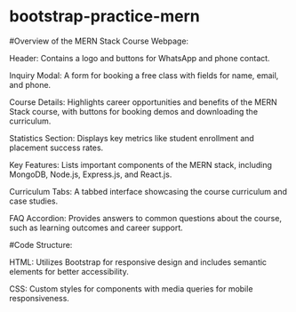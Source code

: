 # bootstrap-practice-mern

#Overview of the MERN Stack Course Webpage:

Header: Contains a logo and buttons for WhatsApp and phone contact.

Inquiry Modal: A form for booking a free class with fields for name, email, and phone.

Course Details: Highlights career opportunities and benefits of the MERN Stack course, with buttons for booking demos and downloading the curriculum.

Statistics Section: Displays key metrics like student enrollment and placement success rates.

Key Features: Lists important components of the MERN stack, including MongoDB, Node.js, Express.js, and React.js.

Curriculum Tabs: A tabbed interface showcasing the course curriculum and case studies.

FAQ Accordion: Provides answers to common questions about the course, such as learning outcomes and career support.

#Code Structure:

HTML: Utilizes Bootstrap for responsive design and includes semantic elements for better accessibility.

CSS: Custom styles for components with media queries for mobile responsiveness.
